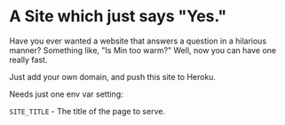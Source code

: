 # A Site which just says "Yes."

Have you ever wanted a website that answers a question in a hilarious manner?
Something like, "Is Min too warm?" Well, now you can have one really fast.

Just add your own domain, and push this site to Heroku.

Needs just one env var setting:

`SITE_TITLE` - The title of the page to serve.

